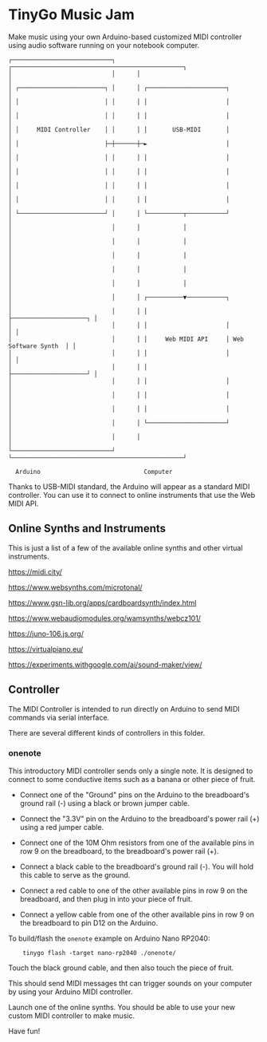 # TinyGo Music Jam

Make music using your own Arduino-based customized MIDI controller using audio software running on your notebook computer.

```
┌────────────────────────────┐      ┌────────────────────────────────────────────────┐
│                            │      │                                                │
│ ┌────────────────────────┐ │      │ ┌──────────────────────┐                       │
│ │                        │ │      │ │                      │                       │
│ │                        │ │      │ │                      │                       │
│ │     MIDI Controller    │ │      │ │       USB-MIDI       │                       │
│ │                        ├─┼──────┼─►                      │                       │
│ │                        │ │      │ │                      │                       │
│ │                        │ │      │ │                      │                       │
│ │                        │ │      │ │                      │                       │
│ │                        │ │      │ │                      │                       │
│ └────────────────────────┘ │      │ └──────────┬───────────┘                       │
│                            │      │            │                                   │
│                            │      │            │                                   │
│                            │      │            │                                   │
│                            │      │            │                                   │
│                            │      │            │                                   │
│                            │      │ ┌──────────▼───────────┐                       │
│                            │      │ │                      ├─────────────────────┐ │
│                            │      │ │                      │                     │ │
│                            │      │ │     Web MIDI API     │ Web Software Synth  │ │
│                            │      │ │                      │                     │ │
│                            │      │ │                      ├─────────────────────┘ │
│                            │      │ │                      │                       │
│                            │      │ │                      │                       │
│                            │      │ │                      │                       │
│                            │      │ └──────────────────────┘                       │
│                            │      │                                                │
└────────────────────────────┘      └────────────────────────────────────────────────┘

  Arduino                             Computer

```

Thanks to USB-MIDI standard, the Arduino will appear as a standard MIDI controller. You can use it to connect to online instruments that use the Web MIDI API.


## Online Synths and Instruments

This is just a list of a few of the available online synths and other virtual instruments.

https://midi.city/

https://www.websynths.com/microtonal/

https://www.gsn-lib.org/apps/cardboardsynth/index.html

https://www.webaudiomodules.org/wamsynths/webcz101/

https://juno-106.js.org/

https://virtualpiano.eu/

https://experiments.withgoogle.com/ai/sound-maker/view/

## Controller

The MIDI Controller is intended to run directly on Arduino to send MIDI commands via serial interface.

There are several different kinds of controllers in this folder.

### onenote

This introductory MIDI controller sends only a single note. It is designed to connect to some conductive items such as a banana or other piece of fruit.

- Connect one of the "Ground" pins on the Arduino to the breadboard's ground rail (-) using a black or brown jumper cable.

- Connect the "3.3V" pin on the Arduino to the breadboard's power rail (+) using a red jumper cable.

- Connect one of the 10M Ohm resistors from one of the available pins in row 9 on the breadboard, to the breadboard's power rail (+).

- Connect a black cable to the breadboard's ground rail (-). You will hold this cable to serve as the ground.

- Connect a red cable to one of the other available pins in row 9 on the breadboard, and then plug in into your piece of fruit.

- Connect a yellow cable from one of the other available pins in row 9 on the breadboard to pin D12 on the Arduino.

To build/flash the `onenote` example on Arduino Nano RP2040:

        tinygo flash -target nano-rp2040 ./onenote/

Touch the black ground cable, and then also touch the piece of fruit.

This should send MIDI messages tht can trigger sounds on your computer by using your Arduino MIDI controller.

Launch one of the online synths. You should be able to use your new custom MIDI controller to make music.

Have fun!

